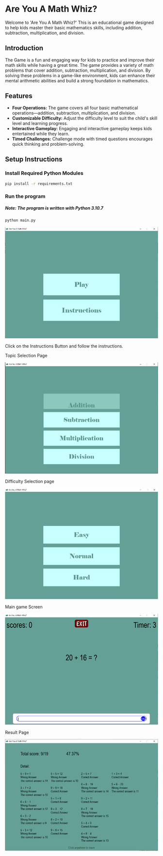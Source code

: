 # Are You A Math Whiz?
Welcome to 'Are You A Math Whiz?' This is an educational game designed to help kids master their basic mathematics skills, including addition, subtraction, multiplication, and division.

## Introduction
The Game is a fun and engaging way for kids to practice and improve their math skills while having a great time. The game provides a variety of math problems that cover addition, subtraction, multiplication, and division. By solving these problems in a game-like environment, kids can enhance their mental arithmetic abilities and build a strong foundation in mathematics.


## Features

- **Four Operations:** The game covers all four basic mathematical operations—addition, subtraction, multiplication, and division.
- **Customizable Difficulty:** Adjust the difficulty level to suit the child's skill level and learning progress.
- **Interactive Gameplay:** Engaging and interactive gameplay keeps kids entertained while they learn.
- **Timed Challenges:** Challenge mode with timed questions encourages quick thinking and problem-solving.

## Setup Instructions

### Install Required Python Modules

```bash
pip install -r requirements.txt
```
### Run the program
##### Note: The program is written with Python 3.10.7

```bash
python main.py
```

![image](https://github.com/abnakore/Pygame/blob/main/Are_you_a_math_whiz/datas/sample.PNG)

Click on the Instructions Button and follow the instructions.

Topic Selection Page

![image](https://github.com/abnakore/Pygame/blob/main/Are_you_a_math_whiz/datas/sample1.PNG)

Difficulty Selection page

![image](https://github.com/abnakore/Pygame/blob/main/Are_you_a_math_whiz/datas/sample2.PNG)

Main game Screen

![image](https://github.com/abnakore/Pygame/blob/main/Are_you_a_math_whiz/datas/sample3.PNG)

Result Page

![image](https://github.com/abnakore/Pygame/blob/main/Are_you_a_math_whiz/datas/sample4.PNG)